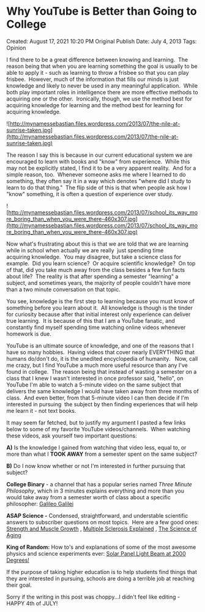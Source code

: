 # Why YouTube is Better than Going to College

Created: August 17, 2021 10:20 PM
Original Publish Date: July 4, 2013
Tags: Opinion

I find there to be a great difference between knowing and learning.  The reason being that when you are learning something the goal is usually to be able to apply it - such as learning to throw a frisbee so that you can play frisbee.  However, much of the information that fills our minds is just knowledge and likely to never be used in any meaningful application.  While both play important roles in intelligence there are more effective methods to acquiring one or the other.  Ironically, though, we use the method best for acquiring knowledge for learning and the method best for learning for acquiring knowledge.

![http://mynamessebastian.files.wordpress.com/2013/07/the-nile-at-sunrise-taken.jpg](http://mynamessebastian.files.wordpress.com/2013/07/the-nile-at-sunrise-taken.jpg)

The reason I say this is because in our current educational system we are encouraged to learn with books and "know" from experience.  While this may not be explicitly stated, I find it to be a very apparent reality.  And for a simple reason, too.  Whenever someone asks me where I learned to do something, they often say it in a way which denotes "where did I study to learn to do that thing."  The flip side of this is that when people ask how I "know" something, it is often a question of experience over study.

![http://mynamessebastian.files.wordpress.com/2013/07/school_its_way_more_boring_than_when_you_were_there-460x307.jpg](http://mynamessebastian.files.wordpress.com/2013/07/school_its_way_more_boring_than_when_you_were_there-460x307.jpg)

Now what's frustrating about this is that we are told that we are learning while in school when actually we are really  just spending time acquiring knowledge.  You may disagree, but take a science class for example.  Did you learn science?  Or acquire scientific knowledge?  On top of that, did you take much away from the class besides a few fun facts about life?  The reality is that after spending a semester "learning" a subject, and sometimes years, the majority of people couldn't have more than a two minute conversation on that topic.

You see, knowledge is the first step to learning because you must know of something before you learn about it.  All knowledge is though is the tinder for curiosity because after that initial interest only experience can deliver true learning.  It is because of this that I am a YouTube fanatic, and constantly find myself spending time watching online videos whenever homework is due.

YouTube is an ultimate source of knowledge, and one of the reasons that I have so many hobbies.  Having videos that cover nearly EVERYTHING that humans do/don't do, it is the unedited encyclopedia of humanity.   Now, call me crazy, but I find YouTube a much more useful resource than any I've found in college.  The reason being that instead of wasting a semester on a class that I knew I wasn't interested in once professor said, "hello", on YouTube I'm able to watch a 5-minute video on the same subject that delivers the same knowledge I would have taken away from three months of class.  And even better, from that 5-minute video I can then decide if I'm interested in pursuing  the subject by then finding experiences that will help me learn it - not text books.

It may seem far fetched, but to justify my argument I pasted a few links below to some of my favorite YouTube videos/channels.  When watching these videos, ask yourself two important questions:

**A)** Is the knowledge I gained from watching that video less, equal to, or more than what I **TOOK AWAY** from a semester spent on the same subject?

**B)** Do I now know whether or not I'm interested in further pursuing that subject?

**College Binary** - a channel that has a popular series named *Three Minute Philosophy*, which in 3 minutes explains everything and more than you would take away from a semester worth of class about a specific philosopher: [Galileo Galilei](http://www.youtube.com/watch?v=w1awvC1l7mM&list=TLtNAoeJA64yw)

**ASAP Science -** Condensed, straightforward, and understable scientific answers to subscriber questions on most topics.  Here are a few good ones: [Strength and Muscle Growth](https://www.youtube.com/watch?v=dChhzNGHgnA&feature=c4-overview&list=UUC552Sd-3nyi_tk2BudLUzA) , [Multiple Sclerosis Explained](https://www.youtube.com/watch?v=Naecv3h868c&list=UUC552Sd-3nyi_tk2BudLUzA) , [The Science of Aging](https://www.youtube.com/watch?v=BkcXbx5rSzw&list=UUC552Sd-3nyi_tk2BudLUzA)

**King of Random:** How to's and explanations of some of the most awesome physics and science experiments ever: [Solar Panel Light Beam at 2000 Degrees!](https://www.youtube.com/watch?v=jrje73EyKag)

If the purpose of taking higher education is to help students find things that they are interested in pursuing, schools are doing a terrible job at reaching their goal.

Sorry if the writing in this post was choppy...I didn't feel like editing - HAPPY 4th of JULY!